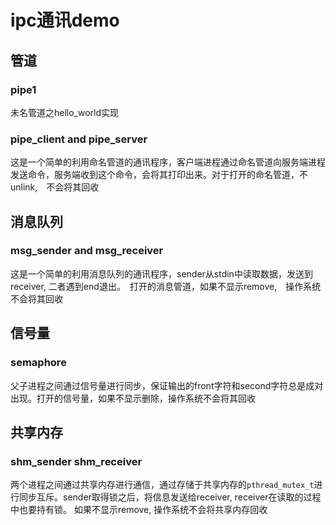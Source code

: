 # ipc通讯demo

## 管道
### pipe1
未名管道之hello_world实现

### pipe_client and pipe_server
这是一个简单的利用命名管道的通讯程序，客户端进程通过命名管道向服务端进程发送命令，服务端收到这个命令，会将其打印出来。对于打开的命名管道，不unlink,　不会将其回收

## 消息队列
###  msg_sender and msg_receiver
这是一个简单的利用消息队列的通讯程序，sender从stdin中读取数据，发送到receiver, 二者遇到end退出。　打开的消息管道，如果不显示remove,　操作系统不会将其回收

## 信号量
### semaphore
父子进程之间通过信号量进行同步，保证输出的front字符和second字符总是成对出现。打开的信号量，如果不显示删除，操作系统不会将其回收

## 共享内存
### shm_sender shm_receiver
两个进程之间通过共享内存进行通信，通过存储于共享内存的`pthread_mutex_t`进行同步互斥。sender取得锁之后，将信息发送给receiver, receiver在读取的过程中也要持有锁。 如果不显示remove, 操作系统不会将共享内存回收　